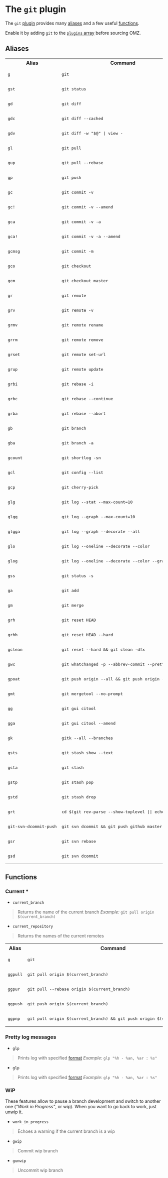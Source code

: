 # The `git` plugin

The `git` [plugin](Plugins#git) provides many [aliases](#Aliases) and a few useful [functions](Functions).

Enable it by adding `git` to the [`plugins` array](https://github.com/robbyrussell/oh-my-zsh/blob/master/templates/zshrc.zsh-template#L51) before sourcing OMZ.

## Aliases

<table>
<tr><th>Alias</th><th>Command</th></tr>
<tr><td><pre>g</pre></td><td><pre>git</pre></td></tr>
<tr><td><pre>gst</pre></td><td><pre>git status</pre></td></tr>
<tr><td><pre>gd</pre></td><td><pre>git diff</pre></td></tr>
<tr><td><pre>gdc</pre></td><td><pre>git diff --cached</pre></td></tr>
<tr><td><pre>gdv</pre></td><td><pre>git diff -w "$@" | view -</pre></td></tr>
<tr><td><pre>gl</pre></td><td><pre>git pull</pre></td></tr>
<tr><td><pre>gup</pre></td><td><pre>git pull --rebase</pre></td></tr>
<tr><td><pre>gp</pre></td><td><pre>git push</pre></td></tr>
<tr><td><pre>gc</pre></td><td><pre>git commit -v</pre></td></tr>
<tr><td><pre>gc!</pre></td><td><pre>git commit -v --amend</pre></td></tr>
<tr><td><pre>gca</pre></td><td><pre>git commit -v -a</pre></td></tr>
<tr><td><pre>gca!</pre></td><td><pre>git commit -v -a --amend</pre></td></tr>
<tr><td><pre>gcmsg</pre></td><td><pre>git commit -m</pre></td></tr>
<tr><td><pre>gco</pre></td><td><pre>git checkout</pre></td></tr>
<tr><td><pre>gcm</pre></td><td><pre>git checkout master</pre></td></tr>
<tr><td><pre>gr</pre></td><td><pre>git remote</pre></td></tr>
<tr><td><pre>grv</pre></td><td><pre>git remote -v</pre></td></tr>
<tr><td><pre>grmv</pre></td><td><pre>git remote rename</pre></td></tr>
<tr><td><pre>grrm</pre></td><td><pre>git remote remove</pre></td></tr>
<tr><td><pre>grset</pre></td><td><pre>git remote set-url</pre></td></tr>
<tr><td><pre>grup</pre></td><td><pre>git remote update</pre></td></tr>
<tr><td><pre>grbi</pre></td><td><pre>git rebase -i</pre></td></tr>
<tr><td><pre>grbc</pre></td><td><pre>git rebase --continue</pre></td></tr>
<tr><td><pre>grba</pre></td><td><pre>git rebase --abort</pre></td></tr>
<tr><td><pre>gb</pre></td><td><pre>git branch</pre></td></tr>
<tr><td><pre>gba</pre></td><td><pre>git branch -a</pre></td></tr>
<tr><td><pre>gcount</pre></td><td><pre>git shortlog -sn</pre></td></tr>
<tr><td><pre>gcl</pre></td><td><pre>git config --list</pre></td></tr>
<tr><td><pre>gcp</pre></td><td><pre>git cherry-pick</pre></td></tr>
<tr><td><pre>glg</pre></td><td><pre>git log --stat --max-count=10</pre></td></tr>
<tr><td><pre>glgg</pre></td><td><pre>git log --graph --max-count=10</pre></td></tr>
<tr><td><pre>glgga</pre></td><td><pre>git log --graph --decorate --all</pre></td></tr>
<tr><td><pre>glo</pre></td><td><pre>git log --oneline --decorate --color</pre></td></tr>
<tr><td><pre>glog</pre></td><td><pre>git log --oneline --decorate --color --graph</pre></td></tr>
<tr><td><pre>gss</pre></td><td><pre>git status -s</pre></td></tr>
<tr><td><pre>ga</pre></td><td><pre>git add</pre></td></tr>
<tr><td><pre>gm</pre></td><td><pre>git merge</pre></td></tr>
<tr><td><pre>grh</pre></td><td><pre>git reset HEAD</pre></td></tr>
<tr><td><pre>grhh</pre></td><td><pre>git reset HEAD --hard</pre></td></tr>
<tr><td><pre>gclean</pre></td><td><pre>git reset --hard && git clean -dfx</pre></td></tr>
<tr><td><pre>gwc</pre></td><td><pre>git whatchanged -p --abbrev-commit --pretty=medium</pre></td></tr>
<tr><td><pre>gpoat</pre></td><td><pre>git push origin --all && git push origin --tags</pre></td></tr>
<tr><td><pre>gmt</pre></td><td><pre>git mergetool --no-prompt</pre></td></tr>
<tr><td><pre>gg</pre></td><td><pre>git gui citool</pre></td></tr>
<tr><td><pre>gga</pre></td><td><pre>git gui citool --amend</pre></td></tr>
<tr><td><pre>gk</pre></td><td><pre>gitk --all --branches</pre></td></tr>
<tr><td><pre>gsts</pre></td><td><pre>git stash show --text</pre></td></tr>
<tr><td><pre>gsta</pre></td><td><pre>git stash</pre></td></tr>
<tr><td><pre>gstp</pre></td><td><pre>git stash pop</pre></td></tr>
<tr><td><pre>gstd</pre></td><td><pre>git stash drop</pre></td></tr>
<tr><td><pre>grt</pre></td><td><pre>cd $(git rev-parse --show-toplevel || echo ".")</pre></td></tr>
<tr><td><pre>git-svn-dcommit-push</pre></td><td><pre>git svn dcommit && git push github master:svntrunk</pre></td></tr>
<tr><td><pre>gsr</pre></td><td><pre>git svn rebase</pre></td></tr>
<tr><td><pre>gsd</pre></td><td><pre>git svn dcommit</pre></td></tr>
</table>

## Functions

### Current *

* `current_branch`
> Returns the name of the current branch
_Example:_ `git pull origin $(current_branch)`

* `current_repository`
> Returns the names of the current remotes

<table>
<tr><th>Alias</th><th>Command</th></tr>
<tr><td><pre>g</pre></td><td><pre>git</pre></td></tr>
<tr><td><pre>ggpull</pre></td><td><pre>git pull origin $(current_branch)</pre></td></tr>
<tr><td><pre>ggpur</pre></td><td><pre>git pull --rebase origin $(current_branch)</pre></td></tr>
<tr><td><pre>ggpush</pre></td><td><pre>git push origin $(current_branch)</pre></td></tr>
<tr><td><pre>ggpnp</pre></td><td><pre>git pull origin $(current_branch) && git push origin $(current_branch)</pre></td></tr>
</table>

### Pretty log messages

* `glp`
> Prints log with specified [format](http://git-scm.com/docs/git-log)
_Example:_ `glp "%h - %an, %ar : %s"`

* `glp`
> Prints log with specified [format](http://git-scm.com/docs/git-log)
_Example:_ `glp "%h - %an, %ar : %s"`

### WiP

These features allow to pause a branch development and switch to another one (_"Work in Progress"_, or wip). When you want to go back to work, just unwip it.

* `work_in_progress`
> Echoes a warning if the current branch is a wip

* `gwip`
> Commit wip branch

* `gunwip`
> Uncommit wip branch

